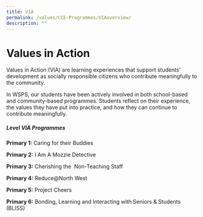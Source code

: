 ```yaml
---
title: VIA
permalink: /values/CCE-Programmes/VIAoverview/
description: ""
---
```



# Values in Action

Values in Action (VIA) are learning experiences that support students’ development as socially responsible citizens who contribute meaningfully to the community.

In WSPS, our students have been actively involved in both school-based and community-based programmes. Students reflect on their experience, the values they have put into practice, and how they can continue to contribute meaningfully.

##### Level VIA Programmes

**Primary 1:** Caring for their Buddies

**Primary 2:** I Am A Mozzie Detective

**Primary 3:** Cherishing the  Non-Teaching Staff

**Primary 4:** Reduce@North West

**Primary 5:** Project Cheers

**Primary 6:** Bonding, Learning and Interacting with Seniors & Students (BLISS)
